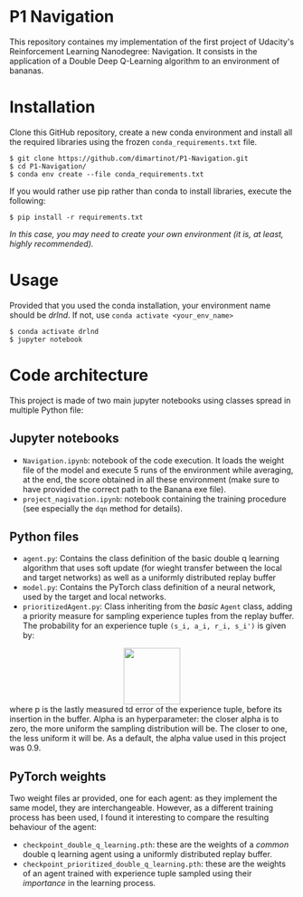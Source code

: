 # P1 Navigation
 This repository containes my implementation of the first project of Udacity's Reinforcement Learning Nanodegree: Navigation.
 It consists in the application of a Double Deep Q-Learning algorithm to an environment of bananas.

# Installation
Clone this GitHub repository, create a new conda environment and install all the required libraries using the frozen `conda_requirements.txt` file.
```shell
$ git clone https://github.com/dimartinot/P1-Navigation.git
$ cd P1-Navigation/
$ conda env create --file conda_requirements.txt
``` 

If you would rather use pip rather than conda to install libraries, execute the following:
```shell
$ pip install -r requirements.txt
```
*In this case, you may need to create your own environment (it is, at least, highly recommended).*

# Usage
Provided that you used the conda installation, your environment name should be *drlnd*. If not, use `conda activate <your_env_name>` 
```shell
$ conda activate drlnd
$ jupyter notebook
```

# Code architecture
This project is made of two main jupyter notebooks using classes spread in multiple Python file:
## Jupyter notebooks
- `Navigation.ipynb`: notebook of the code execution. It loads the weight file of the model and execute 5 runs of the environment while averaging, at the end, the score obtained in all these environment (make sure to have provided the correct path to the Banana exe file). 
- `project_nagivation.ipynb`: notebook containing the training procedure (see especially the `dqn` method for details).

## Python files
 - `agent.py`: Contains the class definition of the basic double q learning algorithm that uses soft update (for wieght transfer between the local and target networks) as well as a uniformly distributed replay buffer
 - `model.py`: Contains the PyTorch class definition of a neural network, used by the target and local networks.
 - `prioritizedAgent.py`: Class inheriting from the *basic* `Agent` class, adding a priority measure for sampling experience tuples from the replay buffer. The probability for an experience tuple `(s_i, a_i, r_i, s_i')` is given by: 
 <div style="text-align:center">
    <img width="100px" src="https://render.githubusercontent.com/render/math?math=\frac{p^{\alpha}}{\sum_{i} p_{i}^{\alpha}}"> 
 </div>
where p is the lastly measured td error of the experience tuple, before its insertion in the buffer. Alpha is an hyperparameter: the closer alpha is to zero, the more uniform the sampling distribution will be. The closer to one, the less uniform it will be. As a default, the alpha value used in this project was 0.9.

## PyTorch weights
Two weight files ar provided, one for each agent: as they implement the same model, they are interchangeable. However, as a different training process has been used, I found it interesting to compare the resulting behaviour of the agent:
 - `checkpoint_double_q_learning.pth`: these are the weights of a *common* double q learning agent using a uniformly distributed replay buffer.
 - `checkpoint_prioritized_double_q_learning.pth`: these are the weights of an agent trained with experience tuple sampled using their *importance* in the learning process.
